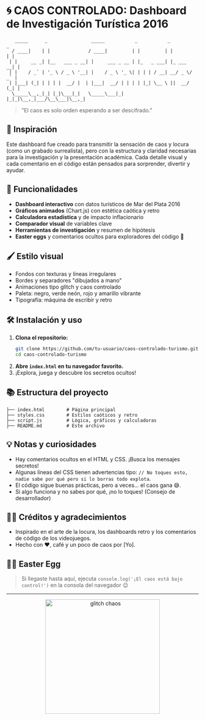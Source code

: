 # 🌀 CAOS CONTROLADO: Dashboard de Investigación Turística 2016

```
   _____      _                _____           _           _           _ 
  / ____|    | |              / ____|         | |         | |         | |
 | |     __ _| |__   ___ _ __| |     ___ _ __ | |_   _ ___| |_ ___  __| |
 | |    / _` | '_ \ / _ \ '__| |    / _ \ '_ \| | | | / __| __/ _ \/ _` |
 | |___| (_| | | | |  __/ |  | |___|  __/ | | | | |_| \__ \ ||  __/ (_| |
  \_____\__,_|_| |_|\___|_|   \_____\___|_| |_|_|\__,_|___/\__\___|\__,_|
```

> "El caos es solo orden esperando a ser descifrado."

## 🎨 Inspiración
Este dashboard fue creado para transmitir la sensación de caos y locura (como un grabado surrealista), pero con la estructura y claridad necesarias para la investigación y la presentación académica. Cada detalle visual y cada comentario en el código están pensados para sorprender, divertir y ayudar.

## 🚀 Funcionalidades
- **Dashboard interactivo** con datos turísticos de Mar del Plata 2016
- **Gráficos animados** (Chart.js) con estética caótica y retro
- **Calculadora estadística** y de impacto inflacionario
- **Comparador visual** de variables clave
- **Herramientas de investigación** y resumen de hipótesis
- **Easter eggs** y comentarios ocultos para exploradores del código 👀

## 🖌️ Estilo visual
- Fondos con texturas y líneas irregulares
- Bordes y separadores "dibujados a mano"
- Animaciones tipo glitch y caos controlado
- Paleta: negro, verde neón, rojo y amarillo vibrante
- Tipografía: máquina de escribir y retro

## 🛠️ Instalación y uso
1. **Clona el repositorio:**
   ```bash
   git clone https://github.com/tu-usuario/caos-controlado-turismo.git
   cd caos-controlado-turismo
   ```
2. **Abre `index.html` en tu navegador favorito.**
3. ¡Explora, juega y descubre los secretos ocultos!

## 📚 Estructura del proyecto
```
├── index.html        # Página principal
├── styles.css        # Estilos caóticos y retro
├── script.js         # Lógica, gráficos y calculadoras
├── README.md         # Este archivo
```

## 💡 Notas y curiosidades
- Hay comentarios ocultos en el HTML y CSS. ¡Busca los mensajes secretos!
- Algunas líneas del CSS tienen advertencias tipo: `// No toques esto, nadie sabe por qué pero si lo borras todo explota`.
- El código sigue buenas prácticas, pero a veces... el caos gana 😅.
- Si algo funciona y no sabes por qué, ¡no lo toques! (Consejo de desarrollador)

## 👨‍💻 Créditos y agradecimientos
- Inspirado en el arte de la locura, los dashboards retro y los comentarios de código de los videojuegos.
- Hecho con ❤️, café y un poco de caos por [Yo].

## 🧙‍♂️ Easter Egg
> Si llegaste hasta aquí, ejecuta `console.log('¡El caos está bajo control!')` en la consola del navegador 😉

---

<p align="center">
  <img src="https://giphy.com/gifs/markiplier-mlg-qUlHlA7VTUxd6.gif" width="300" alt="glitch chaos"/>
</p> 
